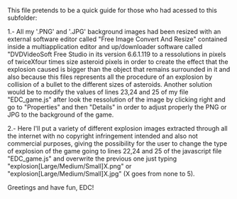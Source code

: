 
This file pretends to be a quick guide for those who had acessed to this subfolder:

1.- All my '.PNG' and '.JPG' background images had been resized with an external software editor called "Free Image Convert And Resize" 
contained inside a multiapplication editor and up/downloader software called "DVDVideoSoft Free Studio in its version 6.6.1.119 
to a ressolutions in pixels of twiceXfour times size asteroid pixels in order to create the effect that the explosion caused is bigger than the object that remains surrounded in it and also because this files represents all the procedure of an explosion by 
collision of a bullet to the different sizes of asteroids. Another solution would be to modify the values of lines 23,24 and 25 of my file "EDC_game.js" after look the ressolution of the image by clicking right and go to "Properties" and then "Details" in order to adjust properly the PNG or JPG to the background of the game.

2.- Here I'll put a variety of different explosion images extracted through all the internet with no copyright infringement intended 
and also not commercial purposes, giving the possibility for the user to change the type of explosion of the game going to lines 
22,24 and 25 of the javascript file "EDC_game.js" and overwrite the previous one just typing "explosion[Large/Medium/Small]X.png"
or "explosion[Large/Medium/Small]X.jpg" (X goes from none to 5).

Greetings and have fun, EDC!
